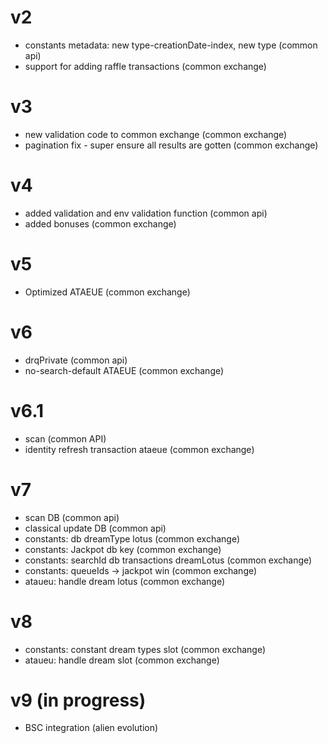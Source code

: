 # v2
* constants metadata: new type-creationDate-index, new type  (common api)
* support for adding raffle transactions (common exchange)


# v3
* new validation code to common exchange (common exchange)
* pagination fix - super ensure all results are gotten (common exchange)


# v4
* added validation and env validation function (common api)
* added bonuses (common exchange)

# v5
* Optimized ATAEUE (common exchange)

# v6
* drqPrivate (common api)
* no-search-default ATAEUE (common exchange)

# v6.1
* scan (common API)
* identity refresh transaction ataeue (common exchange)

# v7
* scan DB (common api)
* classical update DB (common api)
* constants: db dreamType lotus (common exchange)
* constants: Jackpot db key (common exchange)
* constants: searchId db transactions dreamLotus (common exchange)
* constants: queueIds -> jackpot win (common exchange)
* ataueu: handle dream lotus (common exchange)


# v8
* constants: constant dream types slot (common exchange)
* ataueu: handle dream slot (common exchange)


# v9 (in progress)
* BSC integration (alien evolution)
